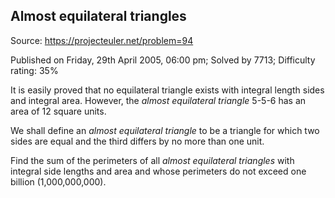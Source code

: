Almost equilateral triangles
----------------------------

Source: https://projecteuler.net/problem=94

Published on Friday, 29th April 2005, 06:00 pm; Solved by 7713;
Difficulty rating: 35%

It is easily proved that no equilateral triangle exists with integral
length sides and integral area. However, the *almost equilateral
triangle* 5-5-6 has an area of 12 square units.

We shall define an *almost equilateral triangle* to be a triangle for
which two sides are equal and the third differs by no more than one
unit.

Find the sum of the perimeters of all *almost equilateral triangles*
with integral side lengths and area and whose perimeters do not exceed
one billion (1,000,000,000).
